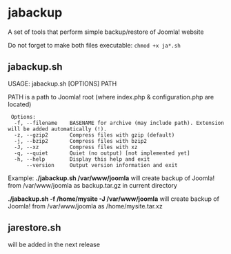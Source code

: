 # jabackup
A set of tools that perform simple backup/restore of Joomla! website

Do not forget to make both files executable:
`chmod +x ja*.sh`

## jabackup.sh

USAGE: jabackup.sh [OPTIONS] PATH

PATH is a path to Joomla! root (where index.php & configuration.php are located)
```
 Options:
  -f, --filename    BASENAME for archive (may include path). Extension will be added automatically (!).
  -z, --gzip2       Compress files with gzip (default)
  -j, --bzip2       Compress files with bzip2
  -J, --xz          Compress files with xz
  -q, --quiet       Quiet (no output) [not implemented yet]
  -h, --help        Display this help and exit
      --version     Output version information and exit
```
Example: **./jabackup.sh /var/www/joomla**
 will create backup of Joomla! from /var/www/joomla as backup.tar.gz in current directory

**./jabackup.sh -f /home/mysite -J /var/www/joomla**
 will create backup of Joomla! from /var/www/joomla as /home/mysite.tar.xz

## jarestore.sh
will be added in the next release
